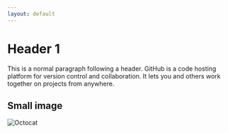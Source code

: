```yaml
---
layout: default
---
```


# Header 1

This is a normal paragraph following a header. GitHub is a code hosting platform for version control and collaboration. It lets you and others work together on projects from anywhere.

## Small image

![Octocat](https://github.githubassets.com/images/icons/emoji/octocat.png "Text to show on mouseover")
